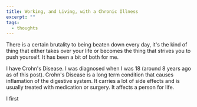 ```yaml
---
title: Working, and Living, with a Chronic Illness
excerpt: ""
tags:
  - thoughts
---
```




There is a certain brutality to being beaten down every day, it's the kind of thing that either takes over your life or becomes the thing that strives you to push yourself. It has been a bit of both for me. 

I have Crohn's Disease. I was diagnosed when I was 18 (around 8 years ago as of this post). Crohn's Disease is a long term condition that causes inflamation of the digestive system. It carries a lot of side effects and is usually treated with medication or surgery. It affects a person for life.

I first 
